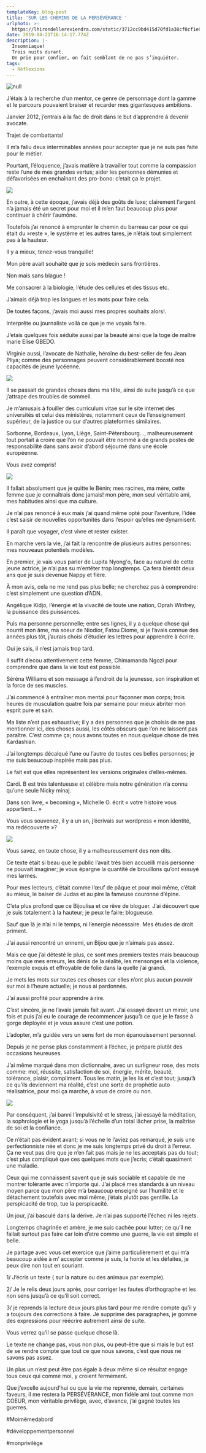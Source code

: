 ```yaml
---
templateKey: blog-post
title: 'SUR LES CHEMINS DE LA PERSÉVÉRANCE '
urlphoto: >-
  https://lhirondellereviendra.com/static/3712cc9bd415d70fd1a38cf0cf1e6326/c35de/da3af72e-ccce-4324-8273-6749c0720514.jpg
date: 2019-04-21T16:14:17.774Z
description: |-
  Insomniaque!
  Trois nuits durant.
  On prie pour confier, on fait semblant de ne pas s’inquiéter. 
tags:
  - Réflexions
---
```

![null](/img/da3af72e-ccce-4324-8273-6749c0720514.jpeg)

J’étais à la recherche d’un mentor, ce genre de personnage dont la gamme et le parcours pouvaient braiser et recarder mes gigantesques ambitions.

Janvier 2012, j’entrais à la fac de droit dans le but d’apprendre à devenir avocate. 

Trajet de combattants! 

Il m’a fallu deux interminables années pour accepter que je ne suis pas faite pour le métier. 

Pourtant, l’éloquence, j’avais matière à travailler tout comme la compassion reste l’une de mes grandes vertus; aider les personnes démunies et défavorisées en enchaînant des pro-bono: c’etait ça le projet.

![](/img/17331484-7e4c-4115-a464-0cc25dee2d25.png)

En outre, à cette époque, j’avais déjà des goûts de luxe; clairement l’argent n’a jamais été un secret pour moi et il m’en faut beaucoup plus pour continuer à chérir l’aumône.

Toutefois j’ai renoncé à emprunter le chemin du barreau car pour ce qui était du »reste », le système et les autres tares, je n’étais tout simplement pas à la hauteur.

Il y a mieux, tenez-vous tranquille!

Mon père avait souhaité que je sois médecin sans frontières.

Non mais sans blague !

Me consacrer à la biologie, l’étude des cellules et des tissus etc.

J’aimais déjà trop les langues et les mots pour faire cela.

De toutes façons, j’avais moi aussi mes propres souhaits alors!.

Interprête ou journaliste voilà ce que je me voyais faire.

J’etais quelques fois séduite aussi par la beauté ainsi que la toge de maître marie Elise GBEDO.

Virginie aussi, l’avocate de Nathalie, héroïne du best-seller de feu Jean Pliya; comme des personnages peuvent considérablement boosté nos capacités de jeune lycéenne.

![](/img/3a81ffed-e710-493d-a4d9-6a39c940c36e.png)

Il se passait de grandes choses dans ma tête, ainsi de suite jusqu’à ce que j’attrape des troubles de sommeil. 

Je m’amusais à fouiller des curriculum vitae sur le site internet des universités et celui des ministères, notamment ceux de l’enseignement supérieur, de la justice ou sur d’autres plateformes similaires.

Sorbonne, Bordeaux, Lyon, Liège, Saint-Pétersbourg..., malheureusement tout portait à croire que l’on ne pouvait être nommé à de grands postes de responsabilité dans sans avoir d’abord séjourné dans une école européenne.

Vous avez compris!

![](/img/3546d3de-7889-4f7b-83b3-cccd07370d07.jpeg)

Il fallait absolument que je quitte le Bénin; mes racines, ma mère, cette femme que je connaîtrais donc jamais! mon père, mon seul véritable ami, mes habitudes ainsi que ma culture.

Je n’ai pas renoncé à eux mais j’ai quand même opté pour l’aventure, l’idée c’est saisir de nouvelles opportunités dans l’espoir qu’elles me dynamisent.

Il paraît que voyager, c’est vivre et rester exister.

En marche vers la vie, j’ai fait la rencontre de plusieurs autres personnes: mes nouveaux potentiels modèles.

En premier, je vais vous parler de Lupita Nyong'o, face au naturel de cette jeune actrice, je n’ai pas su m’entêter trop longtemps. Ça fera bientôt deux ans que je suis devenue Nappy et fière. 

À mon avis, cela ne me rend pas plus belle; ne cherchez pas à comprendre: c’est simplement une question d’ADN. 

Angélique Kidjo, l’énergie et la vivacité de toute une nation, Oprah Winfrey, la puissance des puissances.

Puis ma personne personnelle; entre ses lignes, il y a quelque chose qui nourrit mon âme, ma soeur de Niodior, Fatou Diome, si je l’avais connue des années plus tôt, j’aurais choisi d’étudier les lettres pour apprendre à écrire.

Oui je sais, il n’est jamais trop tard.

Il suffit d’ecou attentivement cette femme, Chimamanda Ngozi pour comprendre que dans la vie tout est possible. 

 Séréna Williams et son message à l’endroit de la jeunesse, son inspiration et la force de ses muscles. 

J’ai commencé à entraîner mon mental pour façonner mon corps; trois heures de musculation quatre fois par semaine pour mieux abriter mon esprit pure et sain.

Ma liste n’est pas exhaustive; il y a des personnes que je choisis de ne pas mentionner ici, des choses aussi, les côtés obscurs que l’on ne laissent pas paraître. C’est comme ça; nous avons toutes en nous quelque chose de très Kardashian. 

J’ai longtemps décalqué l’une ou l’autre de toutes ces belles personnes; je me suis beaucoup inspirée mais pas plus.

Le fait est que elles représentent les versions originales d’elles-mêmes.

Cardi. B est très talentueuse et célèbre mais notre génération n’a connu qu’une seule Nicky minaj.

Dans son livre, « becoming », Michelle O. écrit « votre histoire vous appartient... »

Vous vous souvenez, il y a un an, j’écrivais sur wordpress « mon identité, ma redécouverte »?

![](/img/9cfa0888-7215-4d2a-841c-8dd414443259.png)

Vous savez, en toute chose, il y a malheureusement des non dits. 

Ce texte était si beau que le public l’avait très bien accueilli mais personne ne pouvait imaginer; je vous épargne la quantité de brouillons qu’ont essuyé mes larmes.

Pour mes lecteurs, c’était comme l’œuf de pâque et pour moi même, c’était au mieux, le baiser de Judas et au pire la fameuse couronne d’épine. 

C’eta plus profond que ce Bijoulisa et ce rêve de bloguer. J’ai découvert que je suis totalement à la hauteur; je peux le faire; blogueuse.

Sauf que là je n’ai ni le temps, ni l’energie nécessaire. Mes études de droit priment.

J’ai aussi rencontré un ennemi, un Bijou que je n’aimais pas assez. 

Mais ce que j’ai détesté le plus, ce sont mes premiers textes mais beaucoup moins que mes erreurs, les dénis de la réalité, les mensonges et la violence, l’exemple exquis et effroyable de folie dans la quelle j’ai grandi. 

Je mets les mots sur toutes ces choses car elles n’ont plus aucun pouvoir sur moi à l’heure actuelle; je nous ai pardonnés.

J’ai aussi profité pour apprendre à rire.

C’est sincère, je ne l’avais jamais fait avant. J’ai essayé devant un miroir, une fois et puis j’ai eu le courage de recommencer jusqu’à ce que je le fasse à gorge déployée et je vous assure c’est une potion.

L’adopter, m’a guidée vers un sens fort de mon épanouissement personnel.

Depuis je ne pense plus constamment à l’échec, je prépare plutôt des occasions heureuses.

J’ai même marqué dans mon dictionnaire, avec un surligneur rose, des mots comme: moi, réussite, satisfaction de soi, énergie, mérite, beauté, tolérance, plaisir, compliment. Tous les matin, je les lis et c’est tout; jusqu’à ce qu’ils deviennent ma réalité, c’est une sorte de prophétie auto réalisatrice, pour moi ça marche, à vous de croire ou non.

![](/img/0d6cb9fe-f557-4eb4-ad21-a130d983faa1.png)

Par conséquent, j’ai banni l’impulsivité et le stress, j’ai essayé la méditation, la sophrologie et le yoga jusqu’à l’échelle d’un total lâcher prise, la maîtrise de soi et la confiance.

Ce n’était pas évident avant; si vous ne le l’aviez pas remarqué, je suis une perfectionniste née et donc je me suis longtemps privé du droit à l’erreur. Ça ne veut pas dire que je n’en fait pas mais je ne les acceptais pas du tout; c’est plus compliqué que ces quelques mots que j’ecris; c’était quasiment une maladie.

Ceux qui me connaissent savent que je suis sociable et capable de me montrer tolérante avec n’importe qui. J’ai placé mes standards à un niveau moyen parce que mon père m’a beaucoup enseigné sur l’humilité et le détachement toutefois avec moi même, j’étais plutôt pas gentille. La perspicacité de trop, tue la perspicacité. 

Un jour, j’ai basculé dans la dérive. Je n’ai pas supporté l’échec ni les rejets.

Longtemps chagrinée et amère, je me suis cachée pour lutter; ce qu’il ne fallait surtout pas faire car loin d’etre comme une guerre, la vie est simple et belle.

Je partage avec vous cet exercice que j’aime particulièrement et qui m’a beaucoup aidée à m’ accepter comme je suis, la honte et les défaites, je peux dire non tout en souriant. 

1/ J’écris un texte ( sur la nature ou des animaux par exemple).

2/ Je le relis deux jours après, pour corriger les fautes d’orthographe et les non sens jusqu’à ce qu’il soit correct.

3/ je reprends la lecture deux jours plus tard pour me rendre compte qu’il y a toujours des corrections à faire. Je supprime des paragraphes, je gomme des expressions pour réécrire autrement ainsi de suite.

Vous verrez qu’il se passe quelque chose là.

Le texte ne change pas, vous non plus, ou peut-être que si mais le but est de se rendre compte que tout ce que nous savons, c’est que nous ne savons pas assez.

 Un plus un n’est peut être pas égale à deux même si ce résultat engage tous ceux qui comme moi, y croient fermement.

Que j’excelle aujourd’hui ou que la vie me reprenne, demain, certaines faveurs, il me restera la PERSÉVÉRANCE, mon fidèle ami tout comme mon COEUR, mon véritable privilège, avec, d’avance, j’ai gagné toutes les guerres.

\#Moimêmedabord

\#développementpersonnel

\#monprivilège
